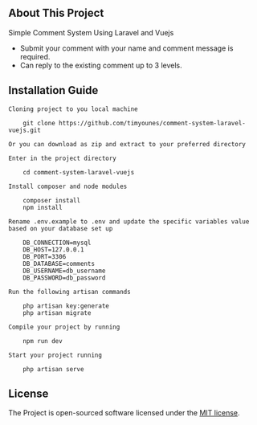 ## About This Project

Simple Comment System Using Laravel and Vuejs

- Submit your comment with your name and comment message is required.
- Can reply to the existing comment up to 3 levels.

## Installation Guide

	Cloning project to you local machine
```
	git clone https://github.com/timyounes/comment-system-laravel-vuejs.git
```
	Or you can download as zip and extract to your preferred directory

	Enter in the project directory
```
	cd comment-system-laravel-vuejs
```

	Install composer and node modules
```
	composer install
	npm install
```
	Rename .env.example to .env and update the specific variables value based on your database set up
```
	DB_CONNECTION=mysql
	DB_HOST=127.0.0.1
	DB_PORT=3306
	DB_DATABASE=comments
	DB_USERNAME=db_username
	DB_PASSWORD=db_password
```

	Run the following artisan commands
```
	php artisan key:generate
	php artisan migrate
```

	Compile your project by running
```
	npm run dev
```

	Start your project running
```
	php artisan serve
```
## License

The Project is open-sourced software licensed under the [MIT license](https://opensource.org/licenses/MIT).
